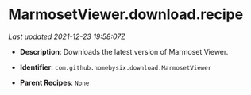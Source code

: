 # MarmosetViewer.download.recipe

_Last updated 2021-12-23 19:58:07Z_

- **Description**: Downloads the latest version of Marmoset Viewer.

- **Identifier**: `com.github.homebysix.download.MarmosetViewer`

- **Parent Recipes**: `None`